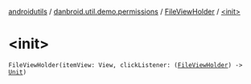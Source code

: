 [androidutils](../../index.md) / [danbroid.util.demo.permissions](../index.md) / [FileViewHolder](index.md) / [&lt;init&gt;](./-init-.md)

# &lt;init&gt;

`FileViewHolder(itemView: View, clickListener: (`[`FileViewHolder`](index.md)`) -> `[`Unit`](https://kotlinlang.org/api/latest/jvm/stdlib/kotlin/-unit/index.html)`)`